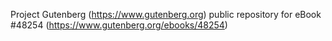 Project Gutenberg (https://www.gutenberg.org) public repository for eBook #48254 (https://www.gutenberg.org/ebooks/48254)
